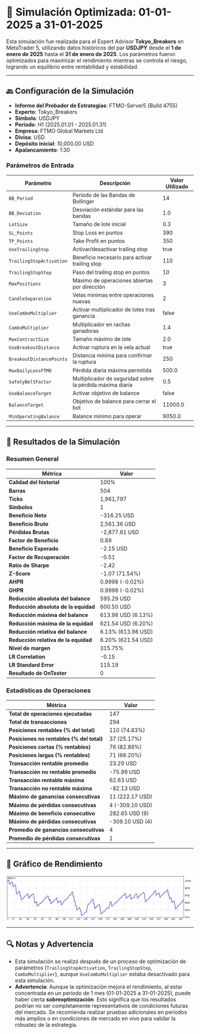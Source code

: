 # 🎱 Simulación Optimizada: 01-01-2025 a 31-01-2025

Esta simulación fue realizada para el Expert Advisor **Tokyo_Breakers** en MetaTrader 5, utilizando datos históricos del par **USDJPY** desde el **1 de enero de 2025** hasta el **31 de enero de 2025**. Los parámetros fueron optimizados para maximizar el rendimiento mientras se controla el riesgo, logrando un equilibrio entre rentabilidad y estabilidad.

---

## 🔙 Configuración de la Simulación

- **Informe del Probador de Estrategias**: FTMO-Server5 (Build 4755)
- **Experto**: Tokyo_Breakers
- **Símbolo**: USDJPY
- **Período**: H1 (2025.01.01 - 2025.01.31)
- **Empresa**: FTMO Global Markets Ltd
- **Divisa**: USD
- **Depósito inicial**: 10,000.00 USD
- **Apalancamiento**: 1:30

### Parámetros de Entrada

| Parámetro                   | Descripción                                               | Valor Utilizado   |
|-----------------------------|-----------------------------------------------------------|-------------------|
| `BB_Period`                 | Periodo de las Bandas de Bollinger                        | 14                |
| `BB_Deviation`              | Desviación estándar para las bandas                       | 1.0               |
| `LotSize`                   | Tamaño de lote inicial                                    | 0.3               |
| `SL_Points`                 | Stop Loss en puntos                                       | 390               |
| `TP_Points`                 | Take Profit en puntos                                     | 350               |
| `UseTrailingStop`           | Activar/desactivar trailing stop                          | true              |
| `TrailingStopActivation`    | Beneficio necesario para activar trailing stop            | 110               |
| `TrailingStopStep`          | Paso del trailing stop en puntos                          | 10                |
| `MaxPositions`              | Máximo de operaciones abiertas por dirección              | 3                 |
| `CandleSeparation`          | Velas mínimas entre operaciones nuevas                    | 2                 |
| `UseComboMultiplier`        | Activar multiplicador de lotes tras ganancia              | false             |
| `ComboMultiplier`           | Multiplicador en rachas ganadoras                         | 1.4               |
| `MaxContractSize`           | Tamaño máximo de lote                                     | 2.0               |
| `UseBreakoutDistance`       | Activar ruptura en la vela actual                         | true              |
| `BreakoutDistancePoints`    | Distancia mínima para confirmar la ruptura                | 250               |
| `MaxDailyLossFTMO`          | Pérdida diaria máxima permitida                           | 500.0             |
| `SafetyBeltFactor`          | Multiplicador de seguridad sobre la pérdida máxima diaria | 0.5               |
| `UseBalanceTarget`          | Activar objetivo de balance                               | false             |
| `BalanceTarget`             | Objetivo de balance para cerrar el bot                    | 11000.0           |
| `MinOperatingBalance`       | Balance mínimo para operar                                | 9050.0            |

---

## 🎳 Resultados de la Simulación

### Resumen General

| Métrica                          | Valor              |
|----------------------------------|--------------------|
| **Calidad del historial**        | 100%              |
| **Barras**                       | 504               |
| **Ticks**                        | 1,961,797         |
| **Símbolos**                     | 1                 |
| **Beneficio Neto**               | -316.25 USD       |
| **Beneficio Bruto**              | 2,561.36 USD      |
| **Pérdidas Brutas**              | -2,877.61 USD     |
| **Factor de Beneficio**          | 0.89              |
| **Beneficio Esperado**           | -2.15 USD         |
| **Factor de Recuperación**       | -0.51             |
| **Ratio de Sharpe**              | -2.42             |
| **Z-Score**                      | -1.07 (71.54%)    |
| **AHPR**                         | 0.9998 (-0.02%)   |
| **GHPR**                         | 0.9998 (-0.02%)   |
| **Reducción absoluta del balance** | 595.29 USD      |
| **Reducción absoluta de la equidad** | 600.50 USD    |
| **Reducción máxima del balance** | 613.98 USD (6.13%) |
| **Reducción máxima de la equidad** | 621.54 USD (6.20%) |
| **Reducción relativa del balance** | 6.13% (613.98 USD) |
| **Reducción relativa de la equidad** | 6.20% (621.54 USD) |
| **Nivel de margen**              | 315.75%           |
| **LR Correlation**               | -0.15             |
| **LR Standard Error**            | 115.19            |
| **Resultado de OnTester**        | 0                 |

### Estadísticas de Operaciones

| Métrica                                   | Valor              |
|-------------------------------------------|--------------------|
| **Total de operaciones ejecutadas**       | 147               |
| **Total de transacciones**                | 294               |
| **Posiciones rentables (% del total)**    | 110 (74.83%)      |
| **Posiciones no rentables (% del total)** | 37 (25.17%)       |
| **Posiciones cortas (% rentables)**       | 76 (82.89%)       |
| **Posiciones largas (% rentables)**       | 71 (66.20%)       |
| **Transacción rentable promedio**         | 23.29 USD         |
| **Transacción no rentable promedio**      | -75.99 USD        |
| **Transacción rentable máxima**           | 62.63 USD         |
| **Transacción no rentable máxima**        | -82.13 USD        |
| **Máximo de ganancias consecutivas**      | 11 (222.17 USD)   |
| **Máximo de pérdidas consecutivas**       | 4 (-309.10 USD)   |
| **Máximo de beneficio consecutivo**       | 282.65 USD (9)    |
| **Máximo de pérdidas consecutivas**       | -309.10 USD (4)   |
| **Promedio de ganancias consecutivas**    | 4                 |
| **Promedio de pérdidas consecutivas**     | 1                 |

---

## 🎲 Gráfico de Rendimiento

![Gráfico General](ReportTester-01.png)

---

## 🔍 Notas y Advertencia

- Esta simulación se realizó después de un proceso de optimización de parámetros (`TrailingStopActivation`, `TrailingStopStep`, `ComboMultiplier`), aunque `UseComboMultiplier` estaba desactivado para esta simulación.
- **Advertencia**: Aunque la optimización mejora el rendimiento, al estar concentrada en un período de 1 mes (01-01-2025 a 31-01-2025), puede haber cierta **sobreoptimización**. Esto significa que los resultados podrían no ser completamente representativos de condiciones futuras del mercado. Se recomienda realizar pruebas adicionales en períodos más amplios o en condiciones de mercado en vivo para validar la robustez de la estrategia.